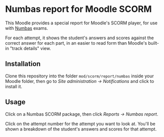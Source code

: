 # Numbas report for Moodle SCORM

This Moodle provides a special report for Moodle's SCORM player, for use with [Numbas](https:/www.numbas.org.uk) exams.

For each attempt, it shows the student's answers and scores against the correct answer for each part, in an easier to read form than Moodle's built-in "track details" view.

## Installation

Clone this repository into the folder `mod/scorm/report/numbas` inside your Moodle folder, then go to *Site administration → Notifications* and click to install it.

## Usage

Click on a Numbas SCORM package, then click *Reports → Numbas report*.

Click on the attempt number for the attempt you want to look at. You'll be shown a breakdown of the student's answers and scores for that attempt.
